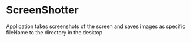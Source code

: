 # ScreenShotter
Application takes screenshots of the screen and saves images as specific fileName to the directory in the desktop. 

